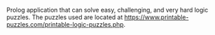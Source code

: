 Prolog application that can solve easy, challenging, and very hard logic puzzles. The puzzles used are located at https://www.printable-puzzles.com/printable-logic-puzzles.php.
